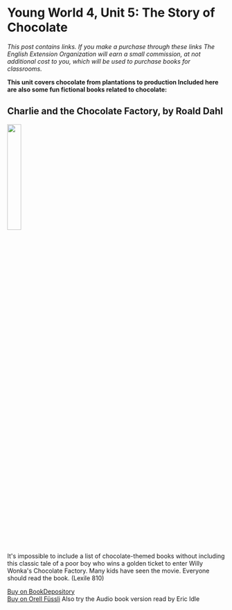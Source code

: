 # Young World 4, Unit 5: The Story of Chocolate

 *This post contains links. If you make a purchase through these links The English Extension Organization will earn a small commission, at not additional cost to you, which will be used to purchase books for classrooms.*

**This unit covers chocolate from plantations to production  Included here are also some fun fictional books related to chocolate:**

## Charlie and the Chocolate Factory, by Roald Dahl

<img src="https://imgur.com/gSBaQBZ.png" width="25%" />

It's impossible to include a list of chocolate-themed books without including this classic tale of a poor boy who wins a golden ticket to enter Willy Wonka's Chocolate Factory.  Many kids have seen the movie.  Everyone should read the book.  (Lexile 810)

<a href="https://www.bookdepository.com/Charlie-Chocolate-Factory-Roald-Dahl/9780142410318?ref=grid-view&qid=1665931796298&sr=1-1" rel="nofollow"> Buy on BookDepository</a>  
<a href="https://www.orellfuessli.ch/shop/home/artikeldetails/A1039801520" rel="nofollow">Buy on Orell Füssli</a>
Also try the Audio book version read by Eric Idle

<!--stackedit_data:
eyJoaXN0b3J5IjpbOTgzMTA0MzIxXX0=
-->